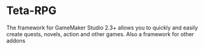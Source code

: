 # Teta-RPG
The framework for GameMaker Studio 2.3+ allows you to quickly and easily create quests, novels, action and other games. Also a framework for other addons
